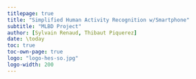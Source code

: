 ```yaml
---
titlepage: true
title: "Simplified Human Activity Recognition w/Smartphone"
subtitle: "MLBD Project"
author: [Sylvain Renaud, Thibaut Piquerez]
date: \today
toc: true
toc-own-page: true
logo: "logo-hes-so.jpg"
logo-width: 200
---
```

# 